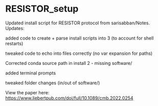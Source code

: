 # RESISTOR_setup
Updated install script for RESISTOR protocol from sarisabban/Notes.
Updates:

added code to create + parse install scripts into 3 (to account for shell restarts)

tweaked code to echo into files correctly (no var expansion for paths)

Corrected conda source path in install 2 - missing software/

added terminal prompts

tweaked folder changes (in/out of software/)

View the paper here: https://www.liebertpub.com/doi/full/10.1089/cmb.2022.0254
